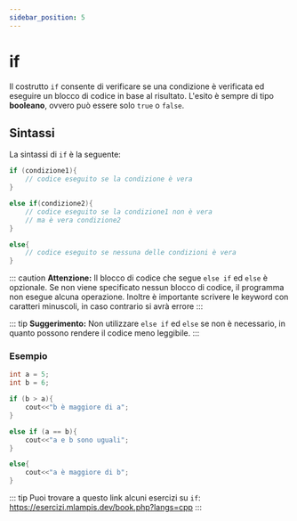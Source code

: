 ```yaml
---
sidebar_position: 5
---
```


# if

Il costrutto `if` consente di verificare se una condizione è verificata ed eseguire un blocco di codice in base al risultato. L'esito è sempre di tipo **booleano**, ovvero può essere solo `true` o `false`.

## Sintassi

La sintassi di `if` è la seguente:

```cpp
if (condizione1){
    // codice eseguito se la condizione è vera
}

else if(condizione2){
    // codice eseguito se la condizione1 non è vera
    // ma è vera condizione2
}

else{
    // codice eseguito se nessuna delle condizioni è vera
}
```

::: caution
**Attenzione:** Il blocco di codice che segue `else if` ed `else` è opzionale. Se non viene specificato nessun blocco di codice, il programma non esegue alcuna operazione. Inoltre è importante scrivere le keyword con caratteri minuscoli, in caso contrario si avrà errore
:::

::: tip
**Suggerimento:** Non utilizzare `else if` ed `else` se non è necessario, in quanto possono rendere il codice meno leggibile.
:::

### Esempio

```cpp
int a = 5;
int b = 6;

if (b > a){
	cout<<"b è maggiore di a";
}

else if (a == b){
	cout<<"a e b sono uguali";
}

else{
	cout<<"a è maggiore di b";
}
```

::: tip
Puoi trovare a questo link alcuni esercizi su `if`:
https://esercizi.mlampis.dev/book.php?langs=cpp
:::

